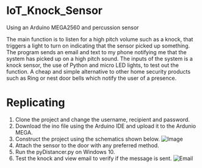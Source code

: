 # IoT_Knock_Sensor
Using an Arduino MEGA2560 and percussion sensor

The main function is to listen for a high pitch volume such as a knock, that triggers a light to turn on indicating that the sensor picked up something. The program sends an email and text to my phone notifying me that the system has picked up on a high pitch sound. The inputs of the system is a knock sensor, the use of Python and micro LED lights, to test out the function. A cheap and simple alternative to other home security products such as Ring or nest door bells which notify the user of a presence. 
# Replicating
1. Clone the project and change the username, recipient and password.
2. Download the ino file using the Arduino IDE and upload it to the Ardunio MEGA.
3. Construct the project using the schematics shown below.
![Image](https://github.com/omidk414/IoT_Knock_Sensor/blob/main/Cirkit_Designer_JRrqDBtxGl.png)
4. Attach the sensor to the door with any preferred method.
5. Run the pyDistancer.py on Windows 10.
6. Test the knock and view email to verify if the message is sent. 
![Email](https://github.com/omidk414/IoT_Knock_Sensor/blob/main/8TLFob1FZ6.png)
      
          
      

  
